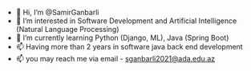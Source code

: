 - 👋 Hi, I’m @SamirGanbarli
- 👀 I’m interested in Software Development and Artificial Intelligence (Natural Language Processing)
- 🌱 I’m currently learning Python (Django, ML), Java (Spring Boot)
- 📫 Having more than 2 years in software java back end development
- 📫 you may reach me via email - sganbarli2021@ada.edu.az
